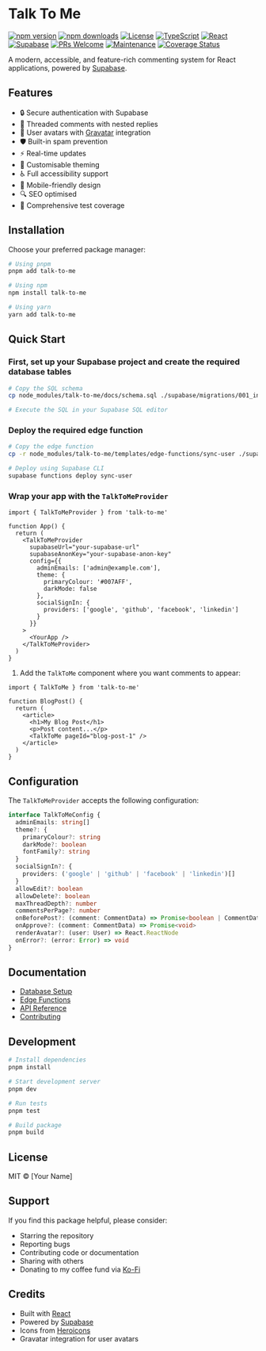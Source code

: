 # Talk To Me

[![npm version](https://img.shields.io/npm/v/talk-to-me.svg)](https://www.npmjs.com/package/talk-to-me)
[![npm downloads](https://img.shields.io/npm/dm/talk-to-me.svg)](https://www.npmjs.com/package/talk-to-me)
[![License](https://img.shields.io/npm/l/talk-to-me.svg)](https://github.com/yourusername/talk-to-me/blob/main/LICENSE)
[![TypeScript](https://img.shields.io/badge/TypeScript-5.0-blue.svg)](https://www.typescriptlang.org/)
[![React](https://img.shields.io/badge/React-18.0-blue.svg)](https://reactjs.org/)
[![Supabase](https://img.shields.io/badge/Supabase-Latest-green.svg)](https://supabase.com/)
[![PRs Welcome](https://img.shields.io/badge/PRs-welcome-brightgreen.svg)](https://github.com/yourusername/talk-to-me/pulls)
[![Maintenance](https://img.shields.io/badge/Maintained%3F-yes-green.svg)](https://github.com/yourusername/talk-to-me/graphs/commit-activity)
[![Coverage Status](https://coveralls.io/repos/github/yourusername/talk-to-me/badge.svg?branch=main)](https://coveralls.io/github/yourusername/talk-to-me?branch=main)

A modern, accessible, and feature-rich commenting system for React applications, powered by [Supabase](https://www.supabase.com).

## Features

- 🔒 Secure authentication with Supabase
- 💬 Threaded comments with nested replies
- 👥 User avatars with [Gravatar](https://www.gravatar.com) integration
- 🛡️ Built-in spam prevention
- ⚡ Real-time updates
- 🎨 Customisable theming
- ♿ Full accessibility support
- 📱 Mobile-friendly design
- 🔍 SEO optimised
- 🧪 Comprehensive test coverage

## Installation

Choose your preferred package manager:

```bash
# Using pnpm
pnpm add talk-to-me

# Using npm
npm install talk-to-me

# Using yarn
yarn add talk-to-me
```

## Quick Start

### First, set up your Supabase project and create the required database tables

```bash
# Copy the SQL schema
cp node_modules/talk-to-me/docs/schema.sql ./supabase/migrations/001_initial_schema.sql

# Execute the SQL in your Supabase SQL editor
```

### Deploy the required edge function

```bash
# Copy the edge function
cp -r node_modules/talk-to-me/templates/edge-functions/sync-user ./supabase/functions/

# Deploy using Supabase CLI
supabase functions deploy sync-user
```

### Wrap your app with the `TalkToMeProvider`

```tsx
import { TalkToMeProvider } from 'talk-to-me'

function App() {
  return (
    <TalkToMeProvider
      supabaseUrl="your-supabase-url"
      supabaseAnonKey="your-supabase-anon-key"
      config={{
        adminEmails: ['admin@example.com'],
        theme: {
          primaryColour: '#007AFF',
          darkMode: false
        },
        socialSignIn: {
          providers: ['google', 'github', 'facebook', 'linkedin']
        }
      }}
    >
      <YourApp />
    </TalkToMeProvider>
  )
}
```

1. Add the `TalkToMe` component where you want comments to appear:

```tsx
import { TalkToMe } from 'talk-to-me'

function BlogPost() {
  return (
    <article>
      <h1>My Blog Post</h1>
      <p>Post content...</p>
      <TalkToMe pageId="blog-post-1" />
    </article>
  )
}
```

## Configuration

The `TalkToMeProvider` accepts the following configuration:

```typescript
interface TalkToMeConfig {
  adminEmails: string[]
  theme?: {
    primaryColour?: string
    darkMode?: boolean
    fontFamily?: string
  }
  socialSignIn?: {
    providers: ('google' | 'github' | 'facebook' | 'linkedin')[]
  }
  allowEdit?: boolean
  allowDelete?: boolean
  maxThreadDepth?: number
  commentsPerPage?: number
  onBeforePost?: (comment: CommentData) => Promise<boolean | CommentData>
  onApprove?: (comment: CommentData) => Promise<void>
  renderAvatar?: (user: User) => React.ReactNode
  onError?: (error: Error) => void
}
```

## Documentation

- [Database Setup](docs/database-setup.md)
- [Edge Functions](docs/edge-functions.md)
- [API Reference](docs/api.md)
- [Contributing](CONTRIBUTING.md)

## Development

```bash
# Install dependencies
pnpm install

# Start development server
pnpm dev

# Run tests
pnpm test

# Build package
pnpm build
```

## License

MIT © [Your Name]

## Support

If you find this package helpful, please consider:

- Starring the repository
- Reporting bugs
- Contributing code or documentation
- Sharing with others
- Donating to my coffee fund via [Ko-Fi](https://ko-fi.com/foxleigh81)

## Credits

- Built with [React](https://reactjs.org/)
- Powered by [Supabase](https://supabase.com/)
- Icons from [Heroicons](https://heroicons.com/)
- Gravatar integration for user avatars
